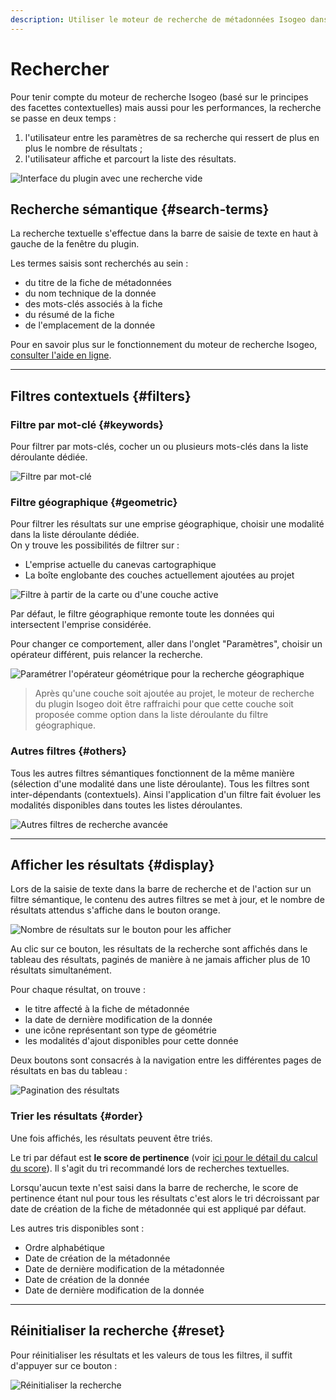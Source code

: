 ```yaml
---
description: Utiliser le moteur de recherche de métadonnées Isogeo dans QGIS
---
```


# Rechercher

Pour tenir compte du moteur de recherche Isogeo \(basé sur le principes des facettes contextuelles\) mais aussi pour les performances, la recherche se passe en deux temps :

1. l'utilisateur entre les paramètres de sa recherche qui ressert de plus en plus le nombre de résultats ;
2. l'utilisateur affiche et parcourt la liste des résultats.

![Interface du plugin avec une recherche vide](/assets/ui_tabs_main_search_empty_fr.png)

## Recherche sémantique {#search-terms}

La recherche textuelle s'effectue dans la barre de saisie de texte en haut à gauche de la fenêtre du plugin.

Les termes saisis sont recherchés au sein :

* du titre de la fiche de métadonnées
* du nom technique de la donnée
* des mots-clés associés à la fiche
* du résumé de la fiche
* de l'emplacement de la donnée

Pour en savoir plus sur le fonctionnement du moteur de recherche Isogeo, [consulter l'aide en ligne](https://help.isogeo.com/admin/fr/features/inventory/search.html).

---

## Filtres contextuels {#filters}

### Filtre par mot-clé {#keywords}

Pour filtrer par mots-clés, cocher un ou plusieurs mots-clés dans la liste déroulante dédiée.

![Filtre par mot-cl&eacute;](/assets/search_options_keywords_fr.png)

### Filtre géographique {#geometric}

Pour filtrer les résultats sur une emprise géographique, choisir une modalité dans la liste déroulante dédiée.  
On y trouve les possibilités de filtrer sur :

* L'emprise actuelle du canevas cartographique
* La boîte englobante des couches actuellement ajoutées au projet

![Filtre à partir de la carte ou d&apos;une couche active](/assets/search_options_geographic_fr.png)

Par défaut, le filtre géographique remonte toute les données qui intersectent l'emprise considérée.

Pour changer ce comportement, aller dans l'onglet "Paramètres", choisir un opérateur différent, puis relancer la recherche.

![Param&eacute;trer l&apos;op&eacute;rateur g&eacute;om&eacute;trique pour la recherche g&eacute;ographique](/assets/settings_geographic_fr.png)

> Après qu'une couche soit ajoutée au projet, le moteur de recherche du plugin Isogeo doit être raffraichi pour que cette couche soit proposée comme option dans la liste déroulante du filtre géographique. 

### Autres filtres {#others}

Tous les autres filtres sémantiques fonctionnent de la même manière \(sélection d'une modalité dans une liste déroulante\).
Tous les filtres sont inter-dépendants \(contextuels\). Ainsi l'application d'un filtre fait évoluer les modalités disponibles dans toutes les listes déroulantes.

![Autres filtres de recherche avanc&eacute;e](/assets/search_options_advanced_fr.png)

---

## Afficher les résultats {#display}

Lors de la saisie de texte dans la barre de recherche et de l'action sur un filtre sémantique, le contenu des autres filtres se met à jour, et le nombre de résultats attendus s'affiche dans le bouton orange.

![Nombre de r&eacute;sultats sur le bouton pour les afficher](/assets/search_results_show_fr.png)

Au clic sur ce bouton, les résultats de la recherche sont affichés dans le tableau des résultats, paginés de manière à ne jamais afficher plus de 10 résultats simultanément.

Pour chaque résultat, on trouve :

* le titre affecté à la fiche de métadonnée
* la date de dernière modification de la donnée
* une icône représentant son type de géométrie
* les modalités d'ajout disponibles pour cette donnée

Deux boutons sont consacrés à la navigation entre les différentes pages de résultats en bas du tableau :

![Pagination des r&eacute;sultats](/assets/search_results_pagination_fr.png)

### Trier les résultats {#order}

Une fois affichés, les résultats peuvent être triés.

Le tri par défaut est **le score de pertinence** \(voir [ici pour le détail du calcul du score](https://help.isogeo.com/admin/fr/features/inventory/search.html#pertinence-)\). Il s'agit du tri recommandé lors de recherches textuelles.

Lorsqu'aucun texte n'est saisi dans la barre de recherche, le score de pertinence étant nul pour tous les résultats c'est alors le tri décroissant par date de création de la fiche de métadonnée qui est appliqué par défaut.

Les autres tris disponibles sont :

* Ordre alphabétique
* Date de création de la métadonnée
* Date de dernière modification de la métadonnée
* Date de création de la donnée
* Date de dernière modification de la donnée

---

## Réinitialiser la recherche {#reset}

Pour réinitialiser les résultats et les valeurs de tous les filtres, il suffit d'appuyer sur ce bouton :

![Réinitialiser la recherche](/assets/reset_search_fr.png)
